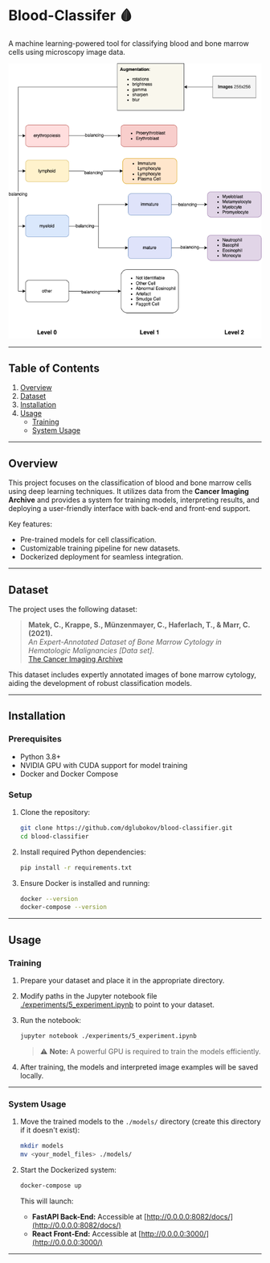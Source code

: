 # **Blood-Classifer 🩸**

A machine learning-powered tool for classifying blood and bone marrow cells using microscopy image data.

![Project Concept](concept_tree.png)

---

## **Table of Contents**
1. [Overview](#overview)
2. [Dataset](#dataset)
3. [Installation](#installation)
4. [Usage](#usage)
   - [Training](#training)
   - [System Usage](#system-usage)

---

## **Overview**
This project focuses on the classification of blood and bone marrow cells using deep learning techniques. It utilizes data from the **Cancer Imaging Archive** and provides a system for training models, interpreting results, and deploying a user-friendly interface with back-end and front-end support.

Key features:
- Pre-trained models for cell classification.
- Customizable training pipeline for new datasets.
- Dockerized deployment for seamless integration.

---

## **Dataset**
The project uses the following dataset:

> **Matek, C., Krappe, S., Münzenmayer, C., Haferlach, T., & Marr, C. (2021).**  
> *An Expert-Annotated Dataset of Bone Marrow Cytology in Hematologic Malignancies [Data set].*  
> [The Cancer Imaging Archive](https://doi.org/10.7937/TCIA.AXH3-T579)  

This dataset includes expertly annotated images of bone marrow cytology, aiding the development of robust classification models.

---

## **Installation**

### **Prerequisites**
- Python 3.8+
- NVIDIA GPU with CUDA support for model training
- Docker and Docker Compose

### **Setup**
1. Clone the repository:
   ```bash
   git clone https://github.com/dglubokov/blood-classifier.git
   cd blood-classifier
   ```

2. Install required Python dependencies:
   ```bash
   pip install -r requirements.txt
   ```

3. Ensure Docker is installed and running:
   ```bash
   docker --version
   docker-compose --version
   ```

---

## **Usage**

### **Training**
1. Prepare your dataset and place it in the appropriate directory.
2. Modify paths in the Jupyter notebook file [./experiments/5_experiment.ipynb](./experiments/5_experiment.ipynb) to point to your dataset.
3. Run the notebook:
   ```bash
   jupyter notebook ./experiments/5_experiment.ipynb
   ```
   > ⚠️ **Note:** A powerful GPU is required to train the models efficiently.

4. After training, the models and interpreted image examples will be saved locally.

---

### **System Usage**
1. Move the trained models to the `./models/` directory (create this directory if it doesn't exist):
   ```bash
   mkdir models
   mv <your_model_files> ./models/
   ```

2. Start the Dockerized system:
   ```bash
   docker-compose up
   ```

   This will launch:
   - **FastAPI Back-End:** Accessible at [http://0.0.0.0:8082/docs/](http://0.0.0.0:8082/docs/)  
   - **React Front-End:** Accessible at [http://0.0.0.0:3000/](http://0.0.0.0:3000/)

---
